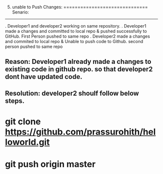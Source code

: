 
5. unable to Push Changes:
==============================
Senario:  
--------
. Developer1 and developer2 working on same repository. 
. Developer1 made a changes and  committed to local repo & pushed successfully to GitHub.  First Person pushed to same repo
. Developer2 made a changes and  commited to local repo  & Unable to push code to Github.  second person pushed to same repo 

Reason: Developer1 already made a changes to existing code in github repo. so that developer2 dont have updated code.
------- 

Resolution: developer2 shoulf follow below steps.
-----------
# git clone   https://github.com/prassurohith/helloworld.git                       
# git push origin master                                                        
